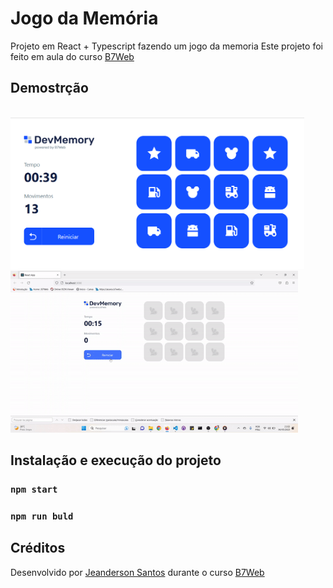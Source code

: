 # Jogo da Memória
Projeto em React + Typescript
fazendo um jogo da memoria
Este projeto foi feito em aula do curso [B7Web](https://b7web.com.br)
## Demostrção
<div style="display: inline_block"><br/>
<img width="470" heigth="300" src="src/assets/to-readme/img-Project.png"><br/>

<img width="460" heigth="300" src="src/assets/to-readme/video-project.gif">
</div>

## Instalação e execução do projeto
### `npm start`
### `npm run buld`

## Créditos
Desenvolvido por [Jeanderson Santos](https://github.com/JeandersonSantos) durante o curso [B7Web](https://b7web.com.br)

